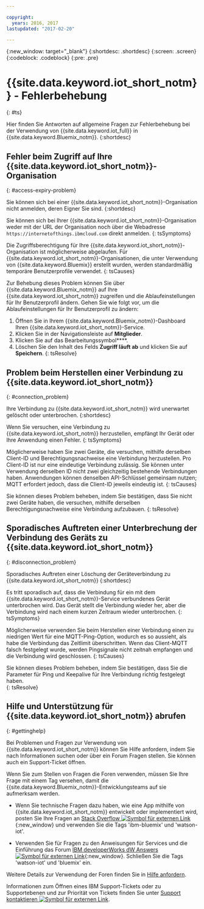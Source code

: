 ```yaml
---

copyright:
  years: 2016, 2017
lastupdated: "2017-02-20"

---
```


{:new_window: target="\_blank"}
{:shortdesc: .shortdesc}
{:screen: .screen}
{:codeblock: .codeblock}
{:pre: .pre}

# {{site.data.keyword.iot_short_notm}} - Fehlerbehebung
{: #ts}

Hier finden Sie Antworten auf allgemeine Fragen zur Fehlerbehebung bei der Verwendung von {{site.data.keyword.iot_full}} in {{site.data.keyword.Bluemix_notm}}.
{:shortdesc}

## Fehler beim Zugriff auf Ihre {{site.data.keyword.iot_short_notm}}-Organisation
{: #access-expiry-problem}

Sie können sich bei einer {{site.data.keyword.iot_short_notm}}-Organisation nicht anmelden, deren Eigner Sie sind.
{:shortdesc}

Sie können sich bei Ihrer {{site.data.keyword.iot_short_notm}}-Organisation weder mit der URL der Organisation noch über die Webadresse `https://internetofthings.ibmcloud.com` direkt anmelden.
{: tsSymptoms}

Die Zugriffsberechtigung für Ihre {{site.data.keyword.iot_short_notm}}-Organisation ist möglicherweise abgelaufen. Für {{site.data.keyword.iot_short_notm}}-Organisationen, die unter Verwendung von {{site.data.keyword.Bluemix}} erstellt wurden, werden standardmäßig temporäre Benutzerprofile verwendet.
{: tsCauses}

Zur Behebung dieses Problem können Sie über {{site.data.keyword.Bluemix_notm}} auf Ihre {{site.data.keyword.iot_short_notm}} zugreifen und die Ablaufeinstellungen für Ihr Benutzerprofil ändern. Gehen Sie wie folgt vor, um die Ablaufeinstellungen für Ihr Benutzerprofil zu ändern:

1. Öffnen Sie in Ihrem {{site.data.keyword.Bluemix_notm}}-Dashboard Ihren {{site.data.keyword.iot_short_notm}}-Service.
2. Klicken Sie in der Navigationsleiste auf **Mitglieder**.
3. Klicken Sie auf das Bearbeitungssymbol****.
4. Löschen Sie den Inhalt des Felds **Zugriff läuft ab** und klicken Sie auf **Speichern**.
{: tsResolve}

## Problem beim Herstellen einer Verbindung zu {{site.data.keyword.iot_short_notm}}
{: #connection_problem}

Ihre Verbindung zu {{site.data.keyword.iot_short_notm}} wird unerwartet gelöscht oder unterbrochen.
{:shortdesc}

Wenn Sie versuchen, eine Verbindung zu {{site.data.keyword.iot_short_notm}} herzustellen, empfängt Ihr Gerät oder Ihre Anwendung einen Fehler.
{: tsSymptoms}

Möglicherweise haben Sie zwei Geräte, die versuchen, mithilfe derselben Client-ID und Berechtigungsnachweise eine Verbindung herzustellen. Pro Client-ID ist nur eine eindeutige Verbindung zulässig. Sie können unter Verwendung derselben ID nicht zwei gleichzeitig bestehende Verbindungen haben. Anwendungen können denselben API-Schlüssel gemeinsam nutzen; MQTT erfordert jedoch, dass die Client-ID jeweils eindeutig ist.
{: tsCauses}

Sie können dieses Problem beheben, indem Sie bestätigen, dass Sie nicht zwei Geräte haben, die versuchen, mithilfe derselben Berechtigungsnachweise eine Verbindung aufzubauen.
{: tsResolve}

## Sporadisches Auftreten einer Unterbrechung der Verbindung des Geräts zu {{site.data.keyword.iot_short_notm}}
{: #disconnection_problem}

Sporadisches Auftreten einer Löschung der Geräteverbindung zu {{site.data.keyword.iot_short_notm}}
{:shortdesc}

Es tritt sporadisch auf, dass die Verbindung für ein mit dem {{site.data.keyword.iot_short_notm}}-Service verbundenes Gerät unterbrochen wird. Das Gerät stellt die Verbindung wieder her, aber die Verbindung wird nach einem kurzen Zeitraum wieder unterbrochen.
{: tsSymptoms}

Möglicherweise verwenden Sie beim Herstellen einer Verbindung einen zu niedrigen Wert für eine MQTT-Ping-Option, wodurch es so aussieht, als habe die Verbindung das Zeitlimit überschritten. Wenn das Client-MQTT falsch festgelegt wurde, werden Pingsignale nicht zeitnah empfangen und die Verbindung wird geschlossen.
{: tsCauses}

Sie können dieses Problem beheben, indem Sie bestätigen, dass Sie die Parameter für Ping und Keepalive für Ihre Verbindung richtig festgelegt haben.   
{: tsResolve}


## Hilfe und Unterstützung für {{site.data.keyword.iot_short_notm}} abrufen
{: #gettinghelp}

Bei Problemen und Fragen zur Verwendung von {{site.data.keyword.iot_short_notm}} können Sie Hilfe anfordern, indem Sie nach Informationen suchen oder über ein Forum Fragen stellen. Sie können auch ein Support-Ticket öffnen.

Wenn Sie zum Stellen von Fragen die Foren verwenden, müssen Sie Ihre Frage mit einem Tag versehen, damit die {{site.data.keyword.Bluemix_notm}}-Entwicklungsteams auf sie aufmerksam werden.

* Wenn Sie technische Fragen dazu haben, wie eine App mithilfe von {{site.data.keyword.iot_short_notm}} entwickelt oder implementiert wird, posten Sie Ihre Fragen an [Stack Overflow ![Symbol für externen Link](../../icons/launch-glyph.svg)](http://stackoverflow.com/search?q=watson-iot+ibm-bluemix){:new_window} und verwenden Sie die Tags 'ibm-bluemix' und 'watson-iot'.
<!--Insert the appropriate dW Answers tag for your service for <service_keyword> in URL below:  -->
* Verwenden Sie für Fragen zu den Anweisungen für Services und die Einführung das Forum [IBM developerWorks dW Answers ![Symbol für externen Link](../../icons/launch-glyph.svg)](https://developer.ibm.com/answers/topics/watson-iot/?smartspace=bluemix){:new_window}. Schließen Sie die Tags 'watson-iot' und 'bluemix' ein.

Weitere Details zur Verwendung der Foren finden Sie in [Hilfe anfordern](https://www.{DomainName}/docs/support/index.html#getting-help).

Informationen zum Öffnen eines IBM Support-Tickets oder zu Supportebenen und zur Priorität von Tickets finden Sie unter [Support kontaktieren ![Symbol für externen Link](../../icons/launch-glyph.svg)](https://www.{DomainName}/docs/support/index.html#contacting-support).
